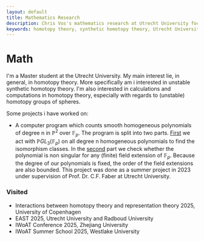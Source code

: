 ```yaml
---
layout: default
title: Mathematics Research
description: Chris Vos's mathematics research at Utrecht University focusing on (unstable, synthetic, computational) homotopy theory.
keywords: homotopy theory, synthetic homotopy theory, Utrecht University, mathematics research, algebraic geometry, computational mathematics
---
```


# Math

I'm a Master student at the Utrecht University. My main interest lie, in general, in homotopy theory.
More specifically am i interested in unstable synthetic homotopy theory.
I'm also interested in calculations and computations in homotopy theory, especially with regards to (unstable) homotopy groups of spheres.

Some projects i have worked on:

- A computer program which counts smooth homogeneous polynomials of degree n in $\mathbb{P}^2$ over $\mathbb{F}_p$. The program is split into two parts. [First](https://github.com/Jake-O-Dev/isopoly_generation) we act with $\mathbb{P}GL_3(\mathbb{F}_p)$ on all degree n homogeneous polynomials to find the isomorphism classes. In the [second](https://github.com/Chrisvossetje/smooth_polynomial_counter) part we check whether the polynomial is non singular for any (finite) field extension of $\mathbb{F}_p$. Because the degree of our polynomials is fixed, the order of the field extensions are also bounded. This project was done as a summer project in 2023 under supervision of Prof. Dr. C.F. Faber at Utrecht University.


### Visited

- Interactions between homotopy theory and representation theory 2025, University of Copenhagen
- EAST 2025, Utrecht University and Radboud University
- IWoAT Conference 2025, Zhejiang University
- IWoAT Summer School 2025, Westlake University